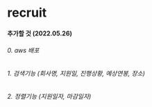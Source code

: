 # recruit

#### 추가할 것 (2022.05.26)

###### 0. aws 배포
###### 1. 검색기능 (회사명, 지원일, 진행상황, 예상연봉, 장소)
###### 2. 정렬기능 (지원일자, 마감일자)
